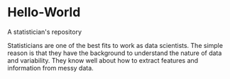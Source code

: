# Hello-World
A statistician's repository 

Statisticians are one of the best fits to work as data scientists. The simple reason is that they have the background to understand the nature of data and variability. They know well about how to extract features and information from messy data. 
